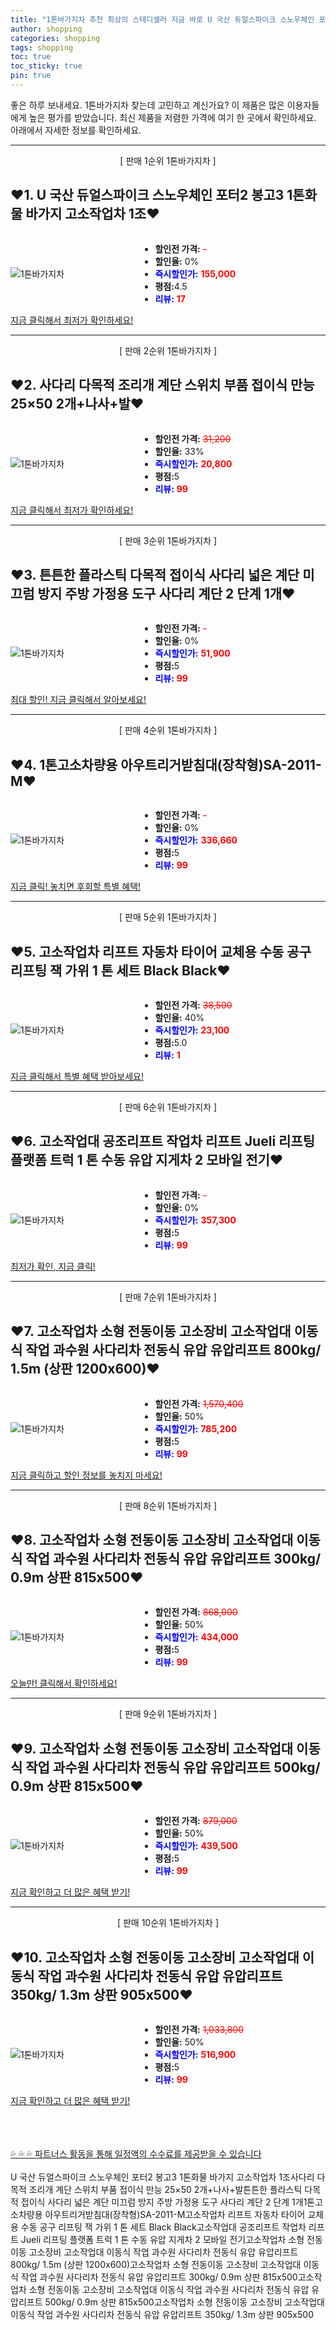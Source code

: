 ```yaml
---
title: "1톤바가지차 추천 최상의 스테디셀러 지금 바로 U 국산 듀얼스파이크 스노우체인 포터2"
author: shopping
categories: shopping
tags: shopping
toc: true
toc_sticky: true
pin: true
---
```

좋은 하루 보내세요. 1톤바가지차 찾는데 고민하고 계신가요? 이 제품은 많은 이용자들에게 높은 평가를 받았습니다. 최신 제품을 저렴한 가격에 여기 한 곳에서 확인하세요. 아래에서 자세한 정보를 확인하세요.

---
<p class="toplist" style="margin: 0 auto; display: block; width: fit-content;">[ 판매 1순위 1톤바가지차 ]</p>

<h2><strong>❤️1. U 국산 듀얼스파이크 스노우체인 포터2 봉고3 1톤화물 바가지 고소작업차 1조❤️</strong></h2>

<div style="display: flex; align-items: center;">
    <div style="flex: 0.4;">
        <img src="https://thumbnail6.coupangcdn.com/thumbnails/remote/230x230ex/image/vendor_inventory/images/2018/12/27/21/4/e7110d8d-b07f-44af-b89d-926bc9827f03.JPG" alt="1톤바가지차" style="max-width: 100%;">
    </div>
    <div style="flex: 0.6; margin-left: 10px;">
        <ul>
            <li><strong>할인전 가격:</strong> <del style="color: red;">-</del></li>
            <li><strong>할인율:</strong> 0%</li>
            <li><span style='color:blue'><strong>즉시할인가:</strong></span> <span style='color:red'><strong>155,000</strong></span></li>
            <li><strong>평점:</strong>4.5</li>
            <li><span style='color:blue'><strong>리뷰:</strong></span> <span style='color:red'><strong>17</strong></span></li>
        </ul>
    </div>
</div>
<div class="center">
    <a href="https://selin100587001.github.io?lptag=AF9450613&subid=githubio&pageKey=171887575&traceid=V0-153&itemId=491406546&vendorItemId=4243880692" class="myButton">
        지금 클릭해서 최저가 확인하세요!
    </a>
</div>


---
<p class="toplist" style="margin: 0 auto; display: block; width: fit-content;">[ 판매 2순위 1톤바가지차 ]</p>

<h2><strong>❤️2. 사다리 다목적 조리개 계단 스위치 부품 접이식 만능 25×50 2개+나사+발❤️</strong></h2>

<div style="display: flex; align-items: center;">
    <div style="flex: 0.4;">
        <img src="https://thumbnail7.coupangcdn.com/thumbnails/remote/230x230ex/image/vendor_inventory/49fe/ea1ba96e469c2060b40f39b20157d54e42435b42903d8cd1d355d1e63c3d.jpg" alt="1톤바가지차" style="max-width: 100%;">
    </div>
    <div style="flex: 0.6; margin-left: 10px;">
        <ul>
            <li><strong>할인전 가격:</strong> <del style="color: red;">31,200</del></li>
            <li><strong>할인율:</strong> 33%</li>
            <li><span style='color:blue'><strong>즉시할인가:</strong></span> <span style='color:red'><strong>20,800</strong></span></li>
            <li><strong>평점:</strong>5</li>
            <li><span style='color:blue'><strong>리뷰:</strong></span> <span style='color:red'><strong>99</strong></span></li>
        </ul>
    </div>
</div>
<div class="center">
    <a href="https://selin100587001.github.io?lptag=AF9450613&subid=githubio&pageKey=7423877741&traceid=V0-153&itemId=19265400403&vendorItemId=90713021127" class="myButton">
        지금 클릭해서 최저가 확인하세요!
    </a>
</div>


---
<p class="toplist" style="margin: 0 auto; display: block; width: fit-content;">[ 판매 3순위 1톤바가지차 ]</p>

<h2><strong>❤️3. 튼튼한 플라스틱 다목적 접이식 사다리 넓은 계단 미끄럼 방지 주방 가정용 도구 사다리 계단 2 단계 1개❤️</strong></h2>

<div style="display: flex; align-items: center;">
    <div style="flex: 0.4;">
        <img src="https://thumbnail8.coupangcdn.com/thumbnails/remote/230x230ex/image/vendor_inventory/9dd6/08af9459d5e466b5207fc487cfe85da1ae8830c2ea118c5552273306765d.jpg" alt="1톤바가지차" style="max-width: 100%;">
    </div>
    <div style="flex: 0.6; margin-left: 10px;">
        <ul>
            <li><strong>할인전 가격:</strong> <del style="color: red;">-</del></li>
            <li><strong>할인율:</strong> 0%</li>
            <li><span style='color:blue'><strong>즉시할인가:</strong></span> <span style='color:red'><strong>51,900</strong></span></li>
            <li><strong>평점:</strong>5</li>
            <li><span style='color:blue'><strong>리뷰:</strong></span> <span style='color:red'><strong>99</strong></span></li>
        </ul>
    </div>
</div>
<div class="center">
    <a href="https://selin100587001.github.io?lptag=AF9450613&subid=githubio&pageKey=7536198515&traceid=V0-153&itemId=19799958695&vendorItemId=87514256517" class="myButton">
        최대 할인! 지금 클릭해서 알아보세요!
    </a>
</div>


---
<p class="toplist" style="margin: 0 auto; display: block; width: fit-content;">[ 판매 4순위 1톤바가지차 ]</p>

<h2><strong>❤️4. 1톤고소차량용 아우트리거받침대(장착형)SA-2011-M❤️</strong></h2>

<div style="display: flex; align-items: center;">
    <div style="flex: 0.4;">
        <img src="https://thumbnail6.coupangcdn.com/thumbnails/remote/230x230ex/image/vendor_inventory/e5b7/0c7e62befcb0d4f4176328e7d2942748201ce82cabe857b0891870fde479.jpeg" alt="1톤바가지차" style="max-width: 100%;">
    </div>
    <div style="flex: 0.6; margin-left: 10px;">
        <ul>
            <li><strong>할인전 가격:</strong> <del style="color: red;">-</del></li>
            <li><strong>할인율:</strong> 0%</li>
            <li><span style='color:blue'><strong>즉시할인가:</strong></span> <span style='color:red'><strong>336,660</strong></span></li>
            <li><strong>평점:</strong>5</li>
            <li><span style='color:blue'><strong>리뷰:</strong></span> <span style='color:red'><strong>99</strong></span></li>
        </ul>
    </div>
</div>
<div class="center">
    <a href="https://selin100587001.github.io?lptag=AF9450613&subid=githubio&pageKey=8209079782&traceid=V0-153&itemId=23557250548&vendorItemId=90583299011" class="myButton">
        지금 클릭! 놓치면 후회할 특별 혜택!
    </a>
</div>


---
<p class="toplist" style="margin: 0 auto; display: block; width: fit-content;">[ 판매 5순위 1톤바가지차 ]</p>

<h2><strong>❤️5. 고소작업차 리프트 자동차 타이어 교체용 수동 공구 리프팅 잭 가위 1 톤 세트 Black Black❤️</strong></h2>

<div style="display: flex; align-items: center;">
    <div style="flex: 0.4;">
        <img src="https://thumbnail10.coupangcdn.com/thumbnails/remote/230x230ex/image/vendor_inventory/f23f/b8ab44fc87cdde987cceebaa883cfef31794b293498cb58832de64745820.jpg" alt="1톤바가지차" style="max-width: 100%;">
    </div>
    <div style="flex: 0.6; margin-left: 10px;">
        <ul>
            <li><strong>할인전 가격:</strong> <del style="color: red;">38,500</del></li>
            <li><strong>할인율:</strong> 40%</li>
            <li><span style='color:blue'><strong>즉시할인가:</strong></span> <span style='color:red'><strong>23,100</strong></span></li>
            <li><strong>평점:</strong>5.0</li>
            <li><span style='color:blue'><strong>리뷰:</strong></span> <span style='color:red'><strong>1</strong></span></li>
        </ul>
    </div>
</div>
<div class="center">
    <a href="https://selin100587001.github.io?lptag=AF9450613&subid=githubio&pageKey=7205541794&traceid=V0-153&itemId=18222286965&vendorItemId=90773805958" class="myButton">
        지금 클릭해서 특별 혜택 받아보세요!
    </a>
</div>


---
<p class="toplist" style="margin: 0 auto; display: block; width: fit-content;">[ 판매 6순위 1톤바가지차 ]</p>

<h2><strong>❤️6. 고소작업대 공조리프트 작업차 리프트 Jueli 리프팅 플랫폼 트럭 1 톤 수동 유압 지게차 2 모바일 전기❤️</strong></h2>

<div style="display: flex; align-items: center;">
    <div style="flex: 0.4;">
        <img src="https://thumbnail9.coupangcdn.com/thumbnails/remote/230x230ex/image/vendor_inventory/1a67/7593649b74f61d1ac78bf8ac9e7139e459b59d66f136e709d30e9c493769.jpg" alt="1톤바가지차" style="max-width: 100%;">
    </div>
    <div style="flex: 0.6; margin-left: 10px;">
        <ul>
            <li><strong>할인전 가격:</strong> <del style="color: red;">-</del></li>
            <li><strong>할인율:</strong> 0%</li>
            <li><span style='color:blue'><strong>즉시할인가:</strong></span> <span style='color:red'><strong>357,300</strong></span></li>
            <li><strong>평점:</strong>5</li>
            <li><span style='color:blue'><strong>리뷰:</strong></span> <span style='color:red'><strong>99</strong></span></li>
        </ul>
    </div>
</div>
<div class="center">
    <a href="https://selin100587001.github.io?lptag=AF9450613&subid=githubio&pageKey=7779661716&traceid=V0-153&itemId=21023483948&vendorItemId=90057199327" class="myButton">
        최저가 확인, 지금 클릭!
    </a>
</div>


---
<p class="toplist" style="margin: 0 auto; display: block; width: fit-content;">[ 판매 7순위 1톤바가지차 ]</p>

<h2><strong>❤️7. 고소작업차 소형 전동이동 고소장비 고소작업대 이동식 작업 과수원 사다리차 전동식 유압 유압리프트 800kg/ 1.5m (상판 1200x600)❤️</strong></h2>

<div style="display: flex; align-items: center;">
    <div style="flex: 0.4;">
        <img src="https://thumbnail6.coupangcdn.com/thumbnails/remote/230x230ex/image/vendor_inventory/ccb9/733b954d656f38a9b98fd2740c3e3bfd21d62a18de91b173564f4ee97eeb.jpg" alt="1톤바가지차" style="max-width: 100%;">
    </div>
    <div style="flex: 0.6; margin-left: 10px;">
        <ul>
            <li><strong>할인전 가격:</strong> <del style="color: red;">1,570,400</del></li>
            <li><strong>할인율:</strong> 50%</li>
            <li><span style='color:blue'><strong>즉시할인가:</strong></span> <span style='color:red'><strong>785,200</strong></span></li>
            <li><strong>평점:</strong>5</li>
            <li><span style='color:blue'><strong>리뷰:</strong></span> <span style='color:red'><strong>99</strong></span></li>
        </ul>
    </div>
</div>
<div class="center">
    <a href="https://selin100587001.github.io?lptag=AF9450613&subid=githubio&pageKey=7900426455&traceid=V0-153&itemId=21649579243&vendorItemId=88700281105" class="myButton">
        지금 클릭하고 할인 정보를 놓치지 마세요!
    </a>
</div>


---
<p class="toplist" style="margin: 0 auto; display: block; width: fit-content;">[ 판매 8순위 1톤바가지차 ]</p>

<h2><strong>❤️8. 고소작업차 소형 전동이동 고소장비 고소작업대 이동식 작업 과수원 사다리차 전동식 유압 유압리프트 300kg/ 0.9m 상판 815x500❤️</strong></h2>

<div style="display: flex; align-items: center;">
    <div style="flex: 0.4;">
        <img src="https://thumbnail10.coupangcdn.com/thumbnails/remote/230x230ex/image/vendor_inventory/4660/91481df76b88ca68eb937379152342d610e3f930c6857b2daae5274e42cc.jpg" alt="1톤바가지차" style="max-width: 100%;">
    </div>
    <div style="flex: 0.6; margin-left: 10px;">
        <ul>
            <li><strong>할인전 가격:</strong> <del style="color: red;">868,000</del></li>
            <li><strong>할인율:</strong> 50%</li>
            <li><span style='color:blue'><strong>즉시할인가:</strong></span> <span style='color:red'><strong>434,000</strong></span></li>
            <li><strong>평점:</strong>5</li>
            <li><span style='color:blue'><strong>리뷰:</strong></span> <span style='color:red'><strong>99</strong></span></li>
        </ul>
    </div>
</div>
<div class="center">
    <a href="https://selin100587001.github.io?lptag=AF9450613&subid=githubio&pageKey=7900426455&traceid=V0-153&itemId=21649579257&vendorItemId=88700281167" class="myButton">
        오늘만! 클릭해서 확인하세요!
    </a>
</div>


---
<p class="toplist" style="margin: 0 auto; display: block; width: fit-content;">[ 판매 9순위 1톤바가지차 ]</p>

<h2><strong>❤️9. 고소작업차 소형 전동이동 고소장비 고소작업대 이동식 작업 과수원 사다리차 전동식 유압 유압리프트 500kg/ 0.9m 상판 815x500❤️</strong></h2>

<div style="display: flex; align-items: center;">
    <div style="flex: 0.4;">
        <img src="https://thumbnail7.coupangcdn.com/thumbnails/remote/230x230ex/image/vendor_inventory/c2bf/67c8116de42398f22555d0a246cf7351b5eefbebff00b5bba539bd1e9984.jpg" alt="1톤바가지차" style="max-width: 100%;">
    </div>
    <div style="flex: 0.6; margin-left: 10px;">
        <ul>
            <li><strong>할인전 가격:</strong> <del style="color: red;">879,000</del></li>
            <li><strong>할인율:</strong> 50%</li>
            <li><span style='color:blue'><strong>즉시할인가:</strong></span> <span style='color:red'><strong>439,500</strong></span></li>
            <li><strong>평점:</strong>5</li>
            <li><span style='color:blue'><strong>리뷰:</strong></span> <span style='color:red'><strong>99</strong></span></li>
        </ul>
    </div>
</div>
<div class="center">
    <a href="https://selin100587001.github.io?lptag=AF9450613&subid=githubio&pageKey=7900426455&traceid=V0-153&itemId=21649579235&vendorItemId=88700281069" class="myButton">
        지금 확인하고 더 많은 혜택 받기!
    </a>
</div>


---
<p class="toplist" style="margin: 0 auto; display: block; width: fit-content;">[ 판매 10순위 1톤바가지차 ]</p>

<h2><strong>❤️10. 고소작업차 소형 전동이동 고소장비 고소작업대 이동식 작업 과수원 사다리차 전동식 유압 유압리프트 350kg/ 1.3m 상판 905x500❤️</strong></h2>

<div style="display: flex; align-items: center;">
    <div style="flex: 0.4;">
        <img src="https://thumbnail7.coupangcdn.com/thumbnails/remote/230x230ex/image/vendor_inventory/d542/5c353e0032c185f1e4e666d2e94ded14a73900063760f72a5ae4e82c7776.jpg" alt="1톤바가지차" style="max-width: 100%;">
    </div>
    <div style="flex: 0.6; margin-left: 10px;">
        <ul>
            <li><strong>할인전 가격:</strong> <del style="color: red;">1,033,800</del></li>
            <li><strong>할인율:</strong> 50%</li>
            <li><span style='color:blue'><strong>즉시할인가:</strong></span> <span style='color:red'><strong>516,900</strong></span></li>
            <li><strong>평점:</strong>5</li>
            <li><span style='color:blue'><strong>리뷰:</strong></span> <span style='color:red'><strong>99</strong></span></li>
        </ul>
    </div>
</div>
<div class="center">
    <a href="https://selin100587001.github.io?lptag=AF9450613&subid=githubio&pageKey=7900426455&traceid=V0-153&itemId=21649579247&vendorItemId=88700281125" class="myButton">
        지금 확인하고 더 많은 혜택 받기!
    </a>
</div>

<br><br><br>[💦 💦 💦 파트너스 활동을 통해 일정액의 수수료를 제공받을 수 있습니다](https://link.coupang.com/a/bcpT2c)<br><br>U 국산 듀얼스파이크 스노우체인 포터2 봉고3 1톤화물 바가지 고소작업차 1조사다리 다목적 조리개 계단 스위치 부품 접이식 만능 25×50 2개+나사+발튼튼한 플라스틱 다목적 접이식 사다리 넓은 계단 미끄럼 방지 주방 가정용 도구 사다리 계단 2 단계 1개1톤고소차량용 아우트리거받침대(장착형)SA-2011-M고소작업차 리프트 자동차 타이어 교체용 수동 공구 리프팅 잭 가위 1 톤 세트 Black Black고소작업대 공조리프트 작업차 리프트 Jueli 리프팅 플랫폼 트럭 1 톤 수동 유압 지게차 2 모바일 전기고소작업차 소형 전동이동 고소장비 고소작업대 이동식 작업 과수원 사다리차 전동식 유압 유압리프트 800kg/ 1.5m (상판 1200x600)고소작업차 소형 전동이동 고소장비 고소작업대 이동식 작업 과수원 사다리차 전동식 유압 유압리프트 300kg/ 0.9m 상판 815x500고소작업차 소형 전동이동 고소장비 고소작업대 이동식 작업 과수원 사다리차 전동식 유압 유압리프트 500kg/ 0.9m 상판 815x500고소작업차 소형 전동이동 고소장비 고소작업대 이동식 작업 과수원 사다리차 전동식 유압 유압리프트 350kg/ 1.3m 상판 905x500